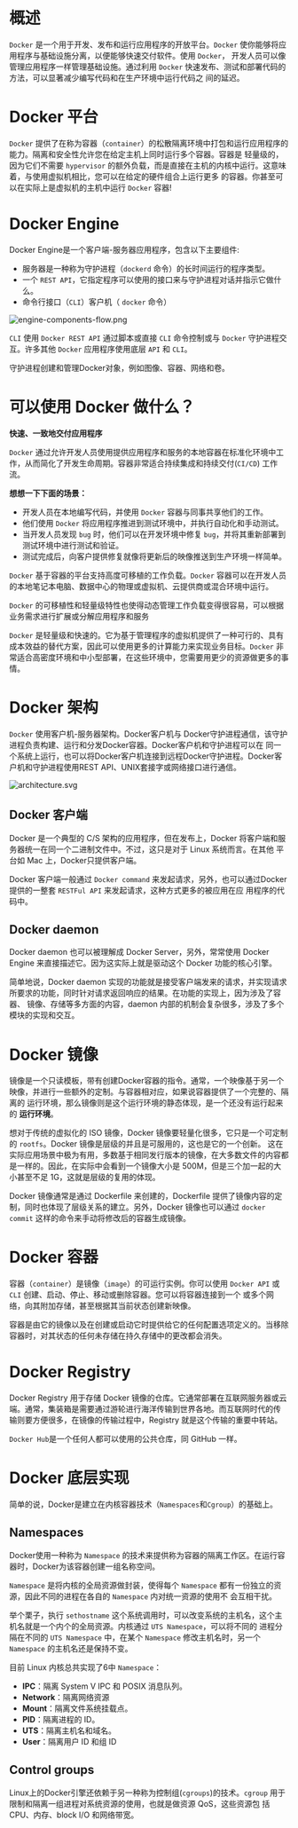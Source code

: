 # 概述

`Docker` 是一个用于开发、发布和运行应用程序的开放平台。`Docker` 使你能够将应用程序与基础设施分离，以便能够快速交付软件。使用 `Docker`，
开发人员可以像管理应用程序一样管理基础设施。通过利用 `Docker` 快速发布、测试和部署代码的方法，可以显著减少编写代码和在生产环境中运行代码之
间的延迟。

# Docker 平台

`Docker` 提供了在称为容器（`container`）的松散隔离环境中打包和运行应用程序的能力。隔离和安全性允许您在给定主机上同时运行多个容器。容器是
轻量级的，因为它们不需要 `hypervisor` 的额外负载，而是直接在主机的内核中运行。这意味着，与使用虚拟机相比，您可以在给定的硬件组合上运行更多
的容器。你甚至可以在实际上是虚拟机的主机中运行 `Docker` 容器!

# Docker Engine

Docker Engine是一个客户端-服务器应用程序，包含以下主要组件:

- 服务器是一种称为守护进程（`dockerd` 命令）的长时间运行的程序类型。
- 一个 `REST API`，它指定程序可以使用的接口来与守护进程对话并指示它做什么。
- 命令行接口（`CLI`）客户机（ `docker` 命令）

![engine-components-flow.png](_images/overview/engine-components-flow.png)

`CLI` 使用 `Docker REST API` 通过脚本或直接 `CLI` 命令控制或与 `Docker` 守护进程交互。许多其他 `Docker` 应用程序使用底层 `API` 
和 `CLI`。

守护进程创建和管理Docker对象，例如图像、容器、网络和卷。

# 可以使用 Docker 做什么？

**快速、一致地交付应用程序**

`Docker` 通过允许开发人员使用提供应用程序和服务的本地容器在标准化环境中工作，从而简化了开发生命周期。容器非常适合持续集成和持续交付(`CI/CD`)
工作流。

**想想一下下面的场景：**

- 开发人员在本地编写代码，并使用 `Docker` 容器与同事共享他们的工作。
- 他们使用 `Docker` 将应用程序推进到测试环境中，并执行自动化和手动测试。
- 当开发人员发现 `bug` 时，他们可以在开发环境中修复 `bug`，并将其重新部署到测试环境中进行测试和验证。
- 测试完成后，向客户提供修复就像将更新后的映像推送到生产环境一样简单。

<!--sec data-title="响应式部署和伸缩" data-id="section1" data-show=true ces-->
`Docker` 基于容器的平台支持高度可移植的工作负载。`Docker` 容器可以在开发人员的本地笔记本电脑、数据中心的物理或虚拟机、云提供商或混合环境中运行。

`Docker` 的可移植性和轻量级特性也使得动态管理工作负载变得很容易，可以根据业务需求进行扩展或分解应用程序和服务
<!--endsec-->

<!--sec data-title="工作负载" data-id="section2" data-show=true ces-->
`Docker` 是轻量级和快速的。它为基于管理程序的虚拟机提供了一种可行的、具有成本效益的替代方案，因此可以使用更多的计算能力来实现业务目标。`Docker`
非常适合高密度环境和中小型部署，在这些环境中，您需要用更少的资源做更多的事情。
<!--endsec-->

# Docker 架构

`Docker` 使用客户机-服务器架构。Docker客户机与 Docker守护进程通信，该守护进程负责构建、运行和分发Docker容器。Docker客户机和守护进程可以在
同一个系统上运行，也可以将Docker客户机连接到远程Docker守护进程。Docker客户机和守护进程使用REST API、UNIX套接字或网络接口进行通信。

![architecture.svg](_images/overview/architecture.svg)

## Docker 客户端

Docker 是一个典型的 C/S 架构的应用程序，但在发布上，Docker 将客户端和服务器统一在同一个二进制文件中。不过，这只是对于 Linux 系统而言。在其他
平台如 Mac 上，Docker只提供客户端。

Docker 客户端一般通过 `Docker command` 来发起请求，另外，也可以通过Docker提供的一整套 `RESTFul API` 来发起请求，这种方式更多的被应用在应
用程序的代码中。

## Docker daemon

Docker daemon 也可以被理解成 Docker Server，另外，常常使用 Docker Engine 来直接描述它。因为这实际上就是驱动这个 Docker 功能的核心引擎。

简单地说，Docker daemon 实现的功能就是接受客户端发来的请求，并实现请求所要求的功能，同时针对请求返回响应的结果。在功能的实现上，因为涉及了容器、
镜像、存储等多方面的内容，daemon 内部的机制会复杂很多，涉及了多个模块的实现和交互。

# Docker 镜像

镜像是一个只读模板，带有创建Docker容器的指令。通常，一个映像基于另一个映像，并进行一些额外的定制。与容器相对应，如果说容器提供了一个完整的、隔离的
运行环境，那么镜像则是这个运行环境的静态体现，是一个还没有运行起来的 **运行环境**。

想对于传统的虚拟化的 ISO 镜像，Docker 镜像要轻量化很多，它只是一个可定制的 `rootfs`。Docker 镜像是层级的并且是可服用的，这也是它的一个创新。
这在实际应用场景中极为有用，多数基于相同发行版本的镜像，在大多数文件的内容都是一样的。因此，在实际中会看到一个镜像大小是 500M，但是三个加一起的大
小甚至不足 1G，这就是层级的复用的体现。

Docker 镜像通常是通过 Dockerfile 来创建的，Dockerfile 提供了镜像内容的定制，同时也体现了层级关系的建立。另外，Docker 镜像也可以通过 
`docker commit` 这样的命令来手动将修改后的容器生成镜像。

# Docker 容器

容器（`container`）是镜像（`image`）的可运行实例。你可以使用 `Docker API` 或 `CLI` 创建、启动、停止、移动或删除容器。您可以将容器连接到一个
或多个网络，向其附加存储，甚至根据其当前状态创建新映像。

容器是由它的镜像以及在创建或启动它时提供给它的任何配置选项定义的。当移除容器时，对其状态的任何未存储在持久存储中的更改都会消失。

# Docker Registry

Docker Registry 用于存储 Docker 镜像的仓库。它通常部署在互联网服务器或云端。通常，集装箱是需要通过游轮进行海洋传输到世界各地。而互联网时代的传
输则要方便很多，在镜像的传输过程中，Registry 就是这个传输的重要中转站。

`Docker Hub`是一个任何人都可以使用的公共仓库，同 GitHub 一样。

# Docker 底层实现

简单的说，Docker是建立在内核容器技术（`Namespaces`和`Cgroup`）的基础上。

## Namespaces

Docker使用一种称为 `Namespace` 的技术来提供称为容器的隔离工作区。在运行容器时，Docker为该容器创建一组名称空间。

`Namespace` 是将内核的全局资源做封装，使得每个 `Namespace` 都有一份独立的资源，因此不同的进程在各自的 `Namespace` 内对统一资源的使用不
会互相干扰。

举个栗子，执行 `sethostname` 这个系统调用时，可以改变系统的主机名，这个主机名就是一个内个的全局资源。内核通过 `UTS Namespace`，可以将不同的
进程分隔在不同的 `UTS Namespace` 中，在某个 `Namespace` 修改主机名时，另一个 `Namespace` 的主机名还是保持不变。

目前 Linux 内核总共实现了6中 `Namespace`：

- **IPC**：隔离 System V IPC 和 POSIX 消息队列。
- **Network**：隔离网络资源
- **Mount**：隔离文件系统挂载点。
- **PID**：隔离进程的 ID。
- **UTS**：隔离主机名和域名。
- **User**：隔离用户 ID 和组 ID

## Control groups

Linux上的Docker引擎还依赖于另一种称为控制组(`cgroups`)的技术。`cgroup` 用于限制和隔离一组进程对系统资源的使用，也就是做资源 QoS，这些资源包
括 CPU、内存、block I/O 和网络带宽。